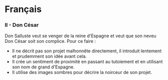 # Français

### II - Don César

Don Salluste veut se venger de la reine d'Espagne et veut que son neveu Don César soit son complice. Pour ce faire :

- Il ne décrit pas son projet malhonnête directement, il introduit lentement et prudemment son idée avant cela.
- Il crée un sentiment de proximité en passant au tutoiement et en utilisant son nom de grand d'Espagne.
- Il utilise des images sombres pour décrire la noirceur de son projet.

